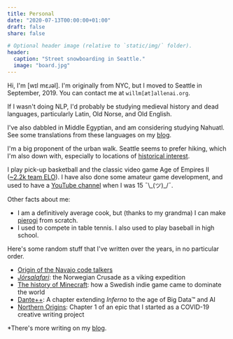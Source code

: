 ```yaml
---
title: Personal
date: "2020-07-13T00:00:00+01:00"
draft: false
share: false

# Optional header image (relative to `static/img/` folder).
header:
  caption: "Street snowboarding in Seattle."
  image: "board.jpg"
---
```


Hi, I'm [wɪl mɛɹəl]. I'm originally from NYC, but I moved to Seattle in September, 2019. You can contact me at `willm[æt]allenai.org`.
<!-- ±ɛ/æ distinction -->

If I wasn't doing NLP, I'd probably be studying medieval history and dead languages, particularly Latin, Old Norse, and Old English.
<!-- Strangely enough, I took a class where we learned Proto Indo European. -->
I've also dabbled in Middle Egyptian, and am considering studying Nahuatl. See some translations from these languages on my [blog](/post/).

I'm a big proponent of the urban walk. Seattle seems to prefer hiking, which I'm also down with, especially to locations of [historical interest](https://en.wikipedia.org/wiki/West_Rock_Ridge).

I play pick-up basketball and the classic video game Age of Empires II ([~2.2k team ELO](https://ratings.aoe2.se/?team_one=802126&team_two=)). I have also done some amateur game development, and used to have a [YouTube channel](https://www.youtube.com/snorridevteam) when I was 15 ¯\\\_(ツ)\_/¯.

Other facts about me:

* I am a definitively average cook, but (thanks to my grandma) I can make [pierogi](https://en.wikipedia.org/wiki/Pierogi) from scratch.
* I used to compete in table tennis. I also used to play baseball in high school.

Here's some random stuff that I've written over the years, in no particular order.

* [Origin of the Navajo code talkers](/files/NavajoCodeTalkers.pdf)
* [*Jórsalafari*](/files/Jorsalafari.pdf): the Norwegian Crusade as a viking expedition
* [The history of Minecraft](https://www.packerintersections.com/the-history-of-minecraft-how-a-swedish-indie-game-came-to-dominate-the-world.html): how a Swedish indie game came to dominate the world
* [Dante++](/files/dantepp.pdf): A chapter extending *Inferno* to the age of Big Data™ and AI
* [Northern Origins](https://docs.google.com/document/d/1MxN3SAVeEb2sY-aI7JCxa2hhaGBNwgdgISVEotdPWG0/edit?usp=sharing): Chapter 1 of an epic that I started as a COVID-19 creative writing project

*There's more writing on my [blog](/post/).